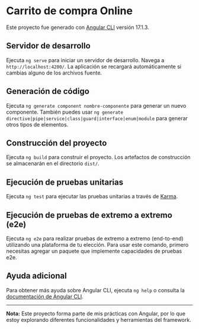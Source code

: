 # Carrito de compra Online

Este proyecto fue generado con [Angular CLI](https://github.com/angular/angular-cli) versión 17.1.3.

## Servidor de desarrollo

Ejecuta `ng serve` para iniciar un servidor de desarrollo. Navega a `http://localhost:4200/`. La aplicación se recargará automáticamente si cambias alguno de los archivos fuente.

## Generación de código

Ejecuta `ng generate component nombre-componente` para generar un nuevo componente. También puedes usar `ng generate directive|pipe|service|class|guard|interface|enum|module` para generar otros tipos de elementos.

## Construcción del proyecto

Ejecuta `ng build` para construir el proyecto. Los artefactos de construcción se almacenarán en el directorio `dist/`.

## Ejecución de pruebas unitarias

Ejecuta `ng test` para ejecutar las pruebas unitarias a través de [Karma](https://karma-runner.github.io).

## Ejecución de pruebas de extremo a extremo (e2e)

Ejecuta `ng e2e` para realizar pruebas de extremo a extremo (end-to-end) utilizando una plataforma de tu elección. Para usar este comando, primero necesitas agregar un paquete que implemente capacidades de pruebas e2e.

## Ayuda adicional

Para obtener más ayuda sobre Angular CLI, ejecuta `ng help` o consulta la [documentación de Angular CLI](https://angular.io/cli).

---

**Nota:** Este proyecto forma parte de mis prácticas con Angular, por lo que estoy explorando diferentes funcionalidades y herramientas del framework.
